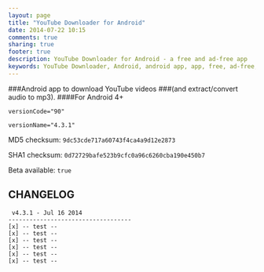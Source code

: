 ```yaml
---
layout: page
title: "YouTube Downloader for Android"
date: 2014-07-22 10:15
comments: true
sharing: true
footer: true
description: YouTube Downloader for Android - a free and ad-free app
keywords: YouTube Downloader, Android, android app, app, free, ad-free, no ads, dentex, video, YouTube, downloader, audio, ffmpeg, video, extractions, conversion, mp3, hd, 1080p, 720p
---
```

###Android app to download YouTube videos
###(and extract/convert audio to mp3). 
####For Android 4+

`versionCode="90"`

`versionName="4.3.1"`

MD5 checksum: `9dc53cde717a60743f4ca4a9d12e2873`

SHA1 checksum: `0d72729bafe523b9cfc0a96c6260cba190e450b7`

Beta available: `true`

## CHANGELOG

     v4.3.1 - Jul 16 2014
    -----------------------------------
    [x] -- test --
    [x] -- test --
    [x] -- test --
    [x] -- test --
    [x] -- test --
    [x] -- test --
